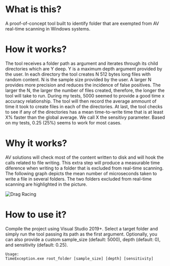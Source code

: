 # What is this?
A proof-of-concept tool built to identify folder that are exempted from AV real-time scanning in Windows systems.

# How it works?
The tool receives a folder path as argument and iterates through its child directories which are Y deep. Y is a maximum depth argument provided by the user. In each directory the tool creates N 512 bytes long files with random content. N is the sample size provided by the user. A larger N provides more precision and reduces the incidence of false positives. The larger the N, the larger the number of files created, therefore, the longer the tool will take to run.  During my tests, 5000 seemed to provide a good time x accuracy relationship.  The tool will then record the average ammount of time it took to create files in each of the directories.  At last, the tool checks to see if any of the directories has a mean time-to-write time that is at least X% faster than the global average. We call X the sensitivy parameter. Based on my tests, 0.25 (25%) seems to work for most cases.

# Why it works?
AV solutions will check most of the content written to disk and will hook the calls related to file writing.  This extra step will produce a measurable time diference when writing to a folder that is excluded from real-time scanning.
The following graph depicts the mean number of microseconds taken to write a file in several folders.  The two folders excluded from real-time scanning are highlighted in the picture.

![Drag Racing](https://github.com/bananabr/TimeException/blob/main/graph.png)

# How to use it?
Compile the project using Visual Studio 2019+. Select a target folder and simply run the tool passing its path as the first argument. Optionally, you can also provide a custom sample_size (default: 5000), depth (default: 0), and sensitivity (default: 0.25).

```
Usage:
TimeException.exe root_folder [sample_size] [depth] [sensitivity]
```
